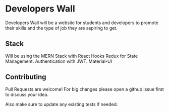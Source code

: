 # Developers Wall
Developers Wall will be a website for students and developers to promote their skills and the type of job they are aspiring to get. 
## Stack
Will be using the MERN Stack with React Hooks
Redux for State Management.
Authentication with JWT.
Material-UI 

## Contributing
Pull Requests are welcome! For big changes please open a github issue first to discuss your idea.

Also make sure to update any existing tests if needed.